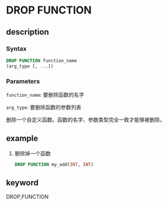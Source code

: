# DROP FUNCTION

## description

### Syntax

```sql
DROP FUNCTION function_name
(arg_type [, ...])
```

### Parameters

`function_name`: 要删除函数的名字

`arg_type`: 要删除函数的参数列表

删除一个自定义函数。函数的名字、参数类型完全一致才能够被删除。

## example

1. 删除掉一个函数

    ```sql
    DROP FUNCTION my_add(INT, INT)
    ```

## keyword

DROP,FUNCTION
